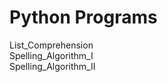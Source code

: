 # Python Programs                                                                                                                                                       
List_Comprehension                                                                                                                                                                 
Spelling_Algorithm_I                                                                                                                                                  
Spelling_Algorithm_II
